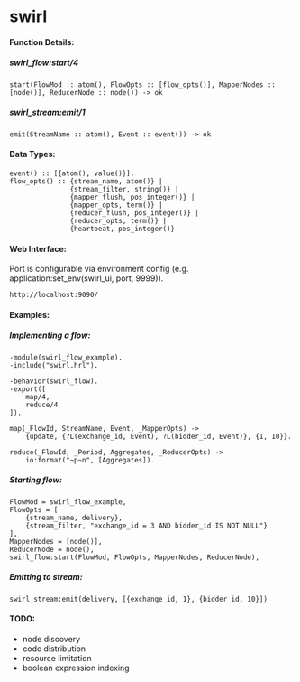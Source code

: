 swirl
=====
#### Function Details: ####

##### swirl_flow:start/4 ######

    start(FlowMod :: atom(), FlowOpts :: [flow_opts()], MapperNodes :: [node()], ReducerNode :: node()) -> ok

##### swirl_stream:emit/1 ######

    emit(StreamName :: atom(), Event :: event()) -> ok

#### Data Types: ####

    event() :: [{atom(), value()}].
    flow_opts() :: {stream_name, atom()} | 
                   {stream_filter, string()} | 
                   {mapper_flush, pos_integer()} | 
                   {mapper_opts, term()} |
                   {reducer_flush, pos_integer()} |
                   {reducer_opts, term()} |
                   {heartbeat, pos_integer()}

#### Web Interface: ####

Port is configurable via environment config (e.g. application:set_env(swirl_ui, port, 9999)).

    http://localhost:9090/

#### Examples: ####

##### Implementing a flow: #####
    -module(swirl_flow_example).
    -include("swirl.hrl").

    -behavior(swirl_flow).
    -export([
        map/4,
        reduce/4
    ]).

    map(_FlowId, StreamName, Event, _MapperOpts) ->
        {update, {?L(exchange_id, Event), ?L(bidder_id, Event)}, {1, 10}}.

    reduce(_FlowId, _Period, Aggregates, _ReducerOpts) ->
        io:format("~p~n", [Aggregates]).

##### Starting flow: #####

    FlowMod = swirl_flow_example,
    FlowOpts = [
        {stream_name, delivery},
        {stream_filter, "exchange_id = 3 AND bidder_id IS NOT NULL"}
    ],
    MapperNodes = [node()],
    ReducerNode = node(),
    swirl_flow:start(FlowMod, FlowOpts, MapperNodes, ReducerNode),

##### Emitting to stream: #####

    swirl_stream:emit(delivery, [{exchange_id, 1}, {bidder_id, 10}])
    
#### TODO: ####
- node discovery
- code distribution
- resource limitation
- boolean expression indexing
